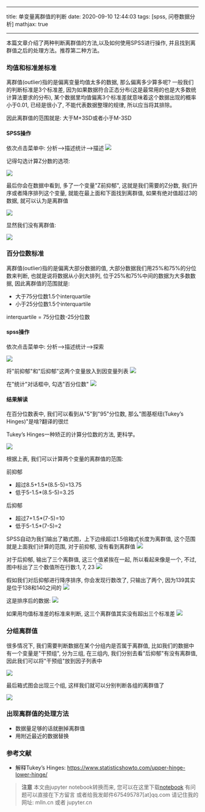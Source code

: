 
---

title: 单变量离群值的判断
date: 2020-09-10 12:44:03
tags: [spss, 问卷数据分析]
mathjax: true

---

本篇文章介绍了两种判断离群值的方法,以及如何使用SPSS进行操作, 并且找到离群值之后的处理方法。推荐第二种方法。

<!--more-->
<!-- toc -->

### 均值和标准差标准

离群值(outlier)指的是偏离变量均值太多的数据, 那么偏离多少算多呢? 一般我们的判断标准是3个标准差, 因为如果数据符合正态分布(这是最常用的也是大多数统计算法要求的分布), 某个数据里均值偏离3个标准差就意味着这个数据出现的概率小于0.01, 已经是很小了, 不能代表数据整理的规律, 所以应当将其排除。

因此离群值的范围就是: 大于M+3SD或者小于M-3SD

#### SPSS操作
依次点击菜单中: 分析-->描述统计-->描述
<img src="imgs/01-01.png">

记得勾选计算Z分数的选项:

<img src="imgs/01-02.png">

最后你会在数据中看到, 多了一个变量"Z前抑郁", 这就是我们需要的Z分数, 我们升序或者降序排列这个变量, 就能在最上面和下面找到离群值, 如果有绝对值超过3的数据, 就可以认为是离群值

<img src="imgs/01-03.png">

显然我们没有离群值:

<img src="imgs/01-04.png">

### 百分位数标准

离群值(outlier)指的是偏离大部分数据的值, 大部分数据我们用25%和75%的分位数来判断, 也就是说将数据从小到大排列, 位于25%和75%中间的数据为大多数数据, 因此离群值的范围就是:

- 大于75分位数1.5个interquartile
- 小于25分位数1.5个interquartile

interquartile = 75分位数-25分位数

#### spss操作

依次点击菜单中: 分析-->描述统计-->探索

<img src="imgs/01-05.png">

将"前抑郁"和"后抑郁"这两个变量放入到因变量列表
<img src="imgs/01-06.png">

在"统计"对话框中, 勾选"百分位数"
<img src="imgs/01-07.png">

#### 结果解读

在百分位数表中, 我们可以看到从"5"到"95"分位数, 那么"图基枢纽(Tukey’s Hinges)"是啥?翻译的很烂

Tukey’s Hinges一种矫正的计算分位数的方法, 更科学。

<img src="imgs/01-08.png">

根据上表, 我们可以计算两个变量的离群值的范围:

前抑郁
- 超过8.5+1.5*(8.5-5)=13.75
- 低于5-1.5*(8.5-5)=3.25

后抑郁
- 超过7+1.5*(7-5)=10
- 低于5-1.5*(7-5)=2

SPSS自动为我们输出了箱式图，上下边缘超过1.5倍箱式长度为离群值, 这个范围就是上面我们计算的范围, 对于前抑郁, 没有看到离群值
<img src="imgs/01-09.png">

对于后抑郁, 输出了三个离群值, 这三个值紧挨在一起, 所以看起来像是一个, 不过, 图中标出了三个数值所在行数:1, 7, 23
<img src="imgs/01-10.png">

假如我们对后抑郁进行降序排序, 你会发现行数改了, 只输出了两个, 因为139其实是位于138和140之间的
<img src="imgs/01-11.png">

这是排序后的数据:
<img src="imgs/01-12.png">

如果用均值标准差的标准来判断, 这三个离群值其实没有超出三个标准差
<img src="imgs/01-13.png">

### 分组离群值

很多情况下, 我们需要判断数据在某个分组内是否属于离群值, 比如我们的数据中有一个变量是"干预组", 分为三组, 在三组内, 我们分别去看"后抑郁"有没有离群值, 因此我们可以将"干预组"放到因子列表中


<img src="imgs/01-14.png">

最后箱式图会出现三个组, 这样我们就可以分别判断各组的离群值了 

<img src="imgs/01-15.png">

### 出现离群值的处理方法

- 数据量足够的话就删掉离群值
- 用附近最近的数据替换

### 参考文献

- 解释Tukey’s Hinges: https://www.statisticshowto.com/upper-hinge-lower-hinge/


> **注意**
> 本文由jupyter notebook转换而来, 您可以在这里下载[notebook](01-单变量离群值的判断.ipynb)
> 有问题可以直接在下方留言
> 或者给我发邮件675495787[at]qq.com
> 请记住我的网址: mlln.cn 或者 jupyter.cn
